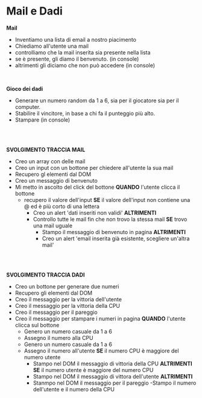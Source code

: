 # Mail e Dadi

**Mail**

- Inventiamo una lista di email a nostro piacimento
- Chiediamo all'utente una mail
- controlliamo che la mail inserita sia presente nella lista
- se è presente, gli diamo il benvenuto. (in console)
- altrimenti gli diciamo che non può accedere (in console)

<br>

**Gioco dei dadi**
<br>

- Generare un numero random da 1 a 6, sia per il giocatore sia per il computer.
- Stabilire il vincitore, in base a chi fa il punteggio più alto.
- Stampare (in console)

<br>
<br>

**SVOLGIMENTO TRACCIA MAIL**

- Creo un array con delle mail
- Creo un input con un bottone per chiedere all'utente la sua mail
- Recupero gl elementi dal DOM
- Creo un messaggio di benvenuto 
- Mi metto in ascolto del click del bottone
  **QUANDO** l'utente clicca il bottone 
  - recupero il valore dell'input
    **SE** il valore dell'input non contiene una @ ed è più corto di una lettera
    - Creo un alert 'dati inseriti non validi'
    **ALTRIMENTI** 
    - Controllo tutte le mail fin che non trovo la stessa mail 
      **SE** trovo una mail uguale
       - Stampo il messaggio di benvenuto in pagina
      **ALTRIMENTI**
       - Creo un alert 'email inserita già esistente, scegliere un'altra mail'

<br>
<br>

**SVOLGIMENTO TRACCIA DADI**

- Creo un bottone per generare due numeri
- Recupero gli elementi dal DOM
- Creo il messaggio per la vittoria dell'utente
- Creo il messaggio per la vittoria della CPU
- Creo il messaggio per il pareggio
- Creo il messaggio per stampare i numeri in pagina
**QUANDO** l'utente clicca sul bottone
  - Genero un numero casuale da 1 a 6 
  - Assegno il numero alla CPU
  - Genero un numero casuale da 1 a 6 
  - Assegno il numero all'utente
    **SE** il numero CPU è maggiore del numero utente
      - Stampo nel DOM il messaggio di vittoria della CPU
    **ALTRIMENTI SE** il numero utente è maggiore del numero CPU
      - Stampo nel DOM il messaggio di vittora dell'utente
    **ALTRIMENTI** 
      - Stanmpo nel DOM il messaggio per il pareggio 
  -Stampo il numero dell'utente e il numero della CPU
 
